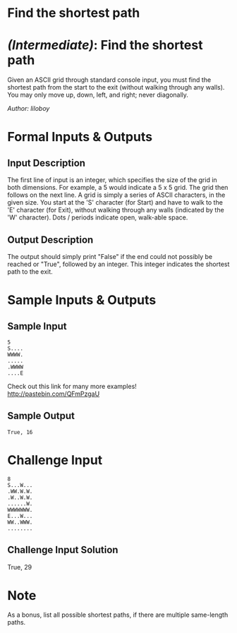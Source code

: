 # Find the shortest path
<div class="md"><h1><a href="#IntermediateIcon"></a> <em>(Intermediate)</em>: Find the shortest path</h1>
<p>Given an ASCII grid through standard console input, you must find the shortest path from the start to the exit (without walking through any walls). You may only move up, down, left, and right; never diagonally.</p>
<p><em>Author: liloboy</em></p>
<h1>Formal Inputs &amp; Outputs</h1>
<h2>Input Description</h2>
<p>The first line of input is an integer, which specifies the size of the grid in both dimensions. For example, a 5 would indicate a 5 x 5 grid. The grid then follows on the next line. A grid is simply a series of ASCII characters, in the given size. You start at the 'S' character (for Start) and have to walk to the 'E' character (for Exit), without walking through any walls (indicated by the 'W' character). Dots / periods indicate open, walk-able space.</p>
<h2>Output Description</h2>
<p>The output should simply print "False" if the end could not possibly be reached or "True", followed by an integer. This integer indicates the shortest path to the exit.</p>
<h1>Sample Inputs &amp; Outputs</h1>
<h2>Sample Input</h2>
<pre><code>5
S....
WWWW.
.....
.WWWW
....E
</code></pre>
<p>Check out this link for many more examples! <a href="http://pastebin.com/QFmPzgaU">http://pastebin.com/QFmPzgaU</a></p>
<h2>Sample Output</h2>
<pre><code>True, 16
</code></pre>
<h1>Challenge Input</h1>
<pre><code>8
S...W...
.WW.W.W.
.W..W.W.
......W.
WWWWWWW.
E...W...
WW..WWW.
........
</code></pre>
<h2>Challenge Input Solution</h2>
<p>True, 29</p>
<h1>Note</h1>
<p>As a bonus, list all possible shortest paths, if there are multiple same-length paths.</p>
</div>
